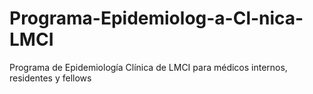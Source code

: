 # Programa-Epidemiolog-a-Cl-nica-LMCI
Programa de Epidemiología Clínica de LMCI para médicos internos, residentes y fellows
